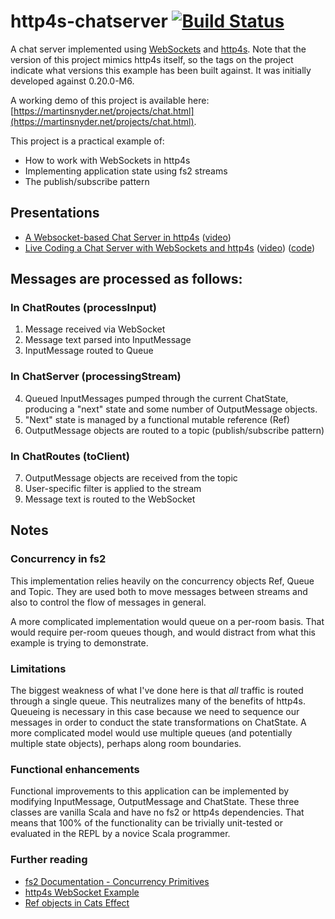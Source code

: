# http4s-chatserver [![Build Status](https://travis-ci.org/MartinSnyder/http4s-chatserver.svg?branch=master)](https://travis-ci.org/MartinSnyder/http4s-chatserver)
A chat server implemented using [WebSockets][wikipedia] and [http4s][http4s]. Note that the version of this project mimics http4s itself, so the tags on the project indicate what versions this example has been built against. It was initially developed against 0.20.0-M6.

A working demo of this project is available here: [https://martinsnyder.net/projects/chat.html](https://martinsnyder.net/projects/chat.html).

This project is a practical example of:
* How to work with WebSockets in http4s
* Implementing application state using fs2 streams
* The publish/subscribe pattern

## Presentations

* [A Websocket-based Chat Server in http4s](https://nescala.io/talks.html#http4s-chat-server) ([video](https://www.youtube.com/watch?v=rB5RM-dc4Sg))
* [Live Coding a Chat Server with WebSockets and http4s](https://www.meetup.com/scala-phase/events/259959798/) ([video](https://www.youtube.com/watch?v=py_V_7gD5WU)) ([code](https://github.com/MartinSnyder/phase-http4s))

## Messages are processed as follows:
### In ChatRoutes (processInput)
1. Message received via WebSocket
2. Message text parsed into InputMessage
3. InputMessage routed to Queue
### In ChatServer (processingStream)
4. Queued InputMessages pumped through the current ChatState, producing a "next" state and some number of OutputMessage objects.
5. "Next" state is managed by a functional mutable reference (Ref)
6. OutputMessage objects are routed to a topic (publish/subscribe pattern)
### In ChatRoutes (toClient)
7. OutputMessage objects are received from the topic
8. User-specific filter is applied to the stream
9. Message text is routed to the WebSocket

## Notes
### Concurrency in fs2
This implementation relies heavily on the concurrency objects Ref, Queue and Topic. They are
used both to move messages between streams and also to control the flow of messages in general.

A more complicated implementation would queue on a per-room basis. That would require per-room
queues though, and would distract from what this example is trying to demonstrate.

### Limitations
The biggest weakness of what I've done here is that *all* traffic is routed through a single queue.
This neutralizes many of the benefits of http4s. Queueing is necessary in this case because we
need to sequence our messages in order to conduct the state transformations on ChatState. A more
complicated model would use multiple queues (and potentially multiple state objects), perhaps
along room boundaries.

### Functional enhancements
Functional improvements to this application can be implemented by modifying InputMessage,
OutputMessage and ChatState. These three classes are vanilla Scala and have no fs2 or http4s
dependencies. That means that 100% of the functionality can be trivially unit-tested
or evaluated in the REPL by a novice Scala programmer.

### Further reading
* [fs2 Documentation - Concurrency Primitives][fs2-concurrency]
* [http4s WebSocket Example][blaze-ws-example]
* [Ref objects in Cats Effect][cats-effect-ref]

[wikipedia]: https://en.wikipedia.org/wiki/WebSocket
[http4s]: https://http4s.org/
[fs2-concurrency]: https://fs2.io/concurrency-primitives.html
[blaze-ws-example]: https://github.com/http4s/http4s/blob/master/examples/blaze/src/main/scala/com/example/http4s/blaze/BlazeWebSocketExample.scala
[cats-effect-ref]: https://typelevel.org/cats-effect/concurrency/ref.html
